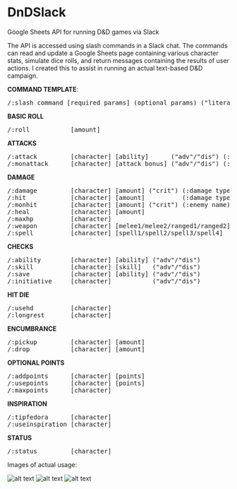 # DnDSlack
Google Sheets API for running D&amp;D games via Slack

The API is accessed using slash commands in a Slack chat. The commands can read and update a Google Sheets page containing various character stats, simulate dice rolls, and return messages containing the results of user actions. I created this to assist in running an actual text-based D&D campaign.

**COMMAND TEMPLATE**: 
<pre>
/:slash command [required params] (optional params) ("literal optional param") (:optional end param)
</pre>

**BASIC ROLL**
<pre>
/:roll           [amount]     
</pre>

**ATTACKS**  
<pre>
/:attack         [character] [ability]      ("adv"/"dis") (:weapon/spell name) ->   character makes attack roll    
/:monattack      [character] [attack bonus] ("adv"/"dis") (:enemy name)        ->   NPC attacks character
</pre>

**DAMAGE** 
<pre>
/:damage         [character] [amount] ("crit") (:damage type)                  ->   character makes damage roll    
/:hit            [character] [amount]          (:damage type)                  ->   character takes damage
/:monhit         [character] [amount] ("crit") (:enemy name)                   ->   NPC attacks character
/:heal           [character] [amount]                                          ->   character gains hp    
/:maxhp          [character]                                                   ->   restore character to max hp    
/:weapon         [character] [melee1/melee2/ranged1/ranged2] ("crit")          ->   character deals damage with weapon     
/:spell          [character] [spell1/spell2/spell3/spell4]   ("crit")          ->   character deals damage with spell    
</pre>

**CHECKS** 
<pre>
/:ability        [character] [ability] ("adv"/"dis")                           ->   character makes an ability check    
/:skill          [character] [skill]   ("adv"/"dis")                           ->   character makes skill check    
/:save           [character] [ability] ("adv"/"dis")                           ->   character makes saving throw    
/:initiative     [character]           ("adv"/"dis")                           ->   character rolls for initiative    
</pre>

**HIT DIE** 
<pre>
/:usehd          [character]                                                   ->   character uses a hit die      
/:longrest       [character]                                                   ->   character takes a long rest    
</pre>

**ENCUMBRANCE** 
<pre>
/:pickup         [character] [amount]                                          ->   character picks up weight    
/:drop           [character] [amount]                                          ->   character drops weight    
</pre>

**OPTIONAL POINTS** 
<pre>
/:addpoints      [character] [points]                                          ->   add points to character's optional stat pool    
/:usepoints      [character] [points]                                          ->   subtract points from character's optional stat pool    
/:maxpoints      [character]                                                   ->   restore character's optional stat pool to max   
</pre>

**INSPIRATION** 
<pre>
/:tipfedora      [character]                                                   ->   DM awards character an inspiration point    
/:useinspiration [character]                                                   ->   character uses an inspiration point    
</pre>

**STATUS**
<pre>
/:status         [character]                                                   ->   check character's status   
</pre>
                                                                                                                                                                   
Images of actual usage:

![alt text](https://i.ibb.co/2NNLV8W/image0-2.png)
![alt text](https://i.ibb.co/9G8rz40/image0-3.png)
![alt text](https://i.ibb.co/z27NhZ4/image1-2.png)

